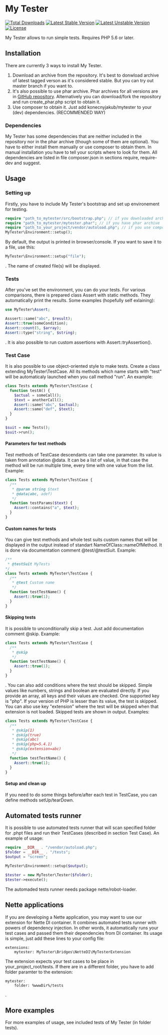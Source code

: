My Tester
=========

[![Total Downloads](https://poser.pugx.org/konecnyjakub/mytester/downloads)](https://packagist.org/packages/konecnyjakub/mytester) [![Latest Stable Version](https://poser.pugx.org/konecnyjakub/mytester/v/stable)](https://github.com/konecnyjakub/mytester/releases) [![Latest Unstable Version](https://poser.pugx.org/konecnyjakub/mytester/v/unstable)](https://packagist.org/packages/konecnyjakub/mytester) [![License](https://poser.pugx.org/konecnyjakub/mytester/license)](https://github.com/konecnyjakub/mytester/blob/master/LICENSE)

My Tester allows to run simple tests. Requires PHP 5.6 or later.

Installation
------------
There are currently 3 ways to install My Tester.

1. Download an archive from the repository. It's best to donwload archive of latest tagged verson as it's considered stable. But you can try out master branch if you want to.
2. It's also possible to use phar archive. Phar archives for all versions are in [GitHub repository](https://github.com/konecnyjakub/mytester). Alternatively you can download/fork the repository and run create_phar.php script to obtain it.
3. Use composer to obtain it. Just add konecnyjakub/mytester to your (dev) dependencies. (RECOMMENDED WAY)

### Dependencies
My Tester has some dependencies that are neither included in the repository nor in the phar archive (though some of them are optional). You have to either install them manually or use composer  to obtain them. In manual installation you have to tell your scripts where to look for them. All dependencies are listed in file composer.json in sections require, require-dev and suggest.

Usage
-----
### Setting up
Firstly, you have to include My Tester's bootstrap and set up environement for testing.

```php
require "path_to_mytester/src/bootstrap.php"; // if you downloaded archive of repository
require "path_to_mytester/mytester.phar"; // if you have phar archive
require "path_to_your_project/vendor/autoload.php"; // if you use composer
MyTester\Environment::setup();
```
By default, the output is printed in browser/console. If you want to save it to a file, use this:
```php
MyTester\Environment::setup("file");
```
. The name of created file(s) will be displayed.

### Tests
After you've set the environment, you can do your tests. For various comparisons, there is prepared class Assert with static methods. They automatically print the results. Some examples (hopefully self exlaining):
```php
use MyTester\Assert;

Asssert::same("abc", $result);
Assert::true(someCondition);
Assert::count(5, $array);
Assert::type("string", $string);
```
. It is also possible to run custom assertions with Assert::tryAssertion().

### Test Case
It is also possible to use object-oriented style to make tests. Create a class extending MyTester\TestCase. All its methods which name starts with "test" will be automaticaly launched when you call method "run". An example:
```php
class Tests extends MyTester\TestCase {
  function testA() {
    $actual = someCall();
    $text = anotherCall();
    Assert::same("abc", $actual);
    Assert::same("def", $text);
  }
}

$suit = new Tests();
$suit->run();
```

#### Parameters for test methods
Test methods of TestCase descendants can take one parameter. Its value is taken from annotation @data. It can be a list of value, in that case the method will be run multiple time, every time with one value from the list. Example:
```php
class Tests extends MyTester\TestCase {
  /**
   * @param string $text
   * @data(abc, adef)   
   */
  function testParams($text) {
    Assert::contains("a", $text);
  }
}
```

#### Custom names for tests
You can give test methods and whole test suits custom names that will be displayed in the output instead of standart NameOfClass::nameOfMethod. It is done via documentation comment @test/@testSuit. Example:
```php
/**
 * @testSuit MyTests
*/
class Tests extends MyTester\TestCase {
  /**
   * @test Custom name
   */
  function testTestName() {
    Assert::true(1);
  }
}
```

#### Skipping tests
It is possible to unconditionally skip a test. Just add documentation comment @skip. Example:
```php
class Tests extends MyTester\TestCase {
  /**
   * @skip
   */
  function testTestName() {
    Assert::true(1);
  }
}
```
. You can also add conditions where the test should be skipped. Simple values like numbers, strings and boolean are evaluated directly. If you provide an array, all keys and their values are checked. One supported key is "php". If your version of PHP is lesser than its value, the test is skipped. You can also use key "extension" where the test will be skipped when that extension is not loaded. Skipped tests are shown in output. Examples:
```php
class Tests extends MyTester\TestCase {
  /**
   * @skip(1)
   * @skip(true)
   * @skip(abc)
   * @skip(php=5.4.1)
   * @skip(extension=abc)
   */
  function testTestName() {
    Assert::true(1);
  }
}
```

#### Setup and clean up
If you need to do some things before/after each test in TestCase, you can define methods setUp/tearDown.

Automated tests runner
----------------------
It is possible to use automated tests runner that will scan specified folder for .phpt files and run their TestCases (described in section Test Case). An example of usage:
```php
require __DIR__ . "/vendor/autoload.php";
$folder = __DIR__ . "/tests";
$output = "screen";

MyTester\Environment::setup($output);

$tester = new MyTester\Tester($folder);
$tester->execute();
```
The automaded tests runner needs package nette/robot-loader.

Nette applications
------------------
If you are developing a Nette application, you may want to use our extension for Nette DI container. It combines automated tests runner with powers of dependency injection. In other words, it automatically runs your test cases and passed them their dependencies from DI container. Its usage is simple, just add these lines to your config file:
```
extensions:
    mytester: MyTester\Bridges\NetteDI\MyTesterExtension
```
The extension expects your test cases to be place in your_project_root/tests. If there are in a different folder, you have to add folder paramter to the extension:
```
mytester:
    folder: %wwwDir%/tests
```
.

More examples
-------------
For more examples of usage, see included tests of My Tester (in folder tests).
